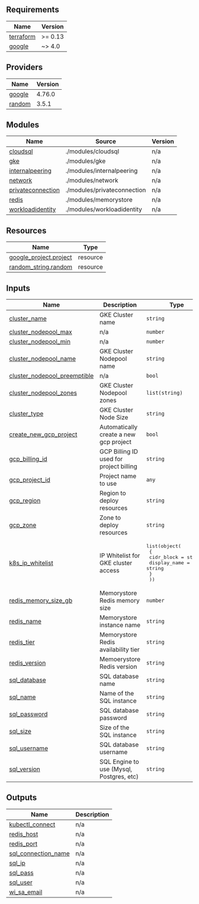 <!-- BEGIN_TF_DOCS -->
## Requirements

| Name | Version |
|------|---------|
| <a name="requirement_terraform"></a> [terraform](#requirement\_terraform) | >= 0.13 |
| <a name="requirement_google"></a> [google](#requirement\_google) | ~> 4.0 |

## Providers

| Name | Version |
|------|---------|
| <a name="provider_google"></a> [google](#provider\_google) | 4.76.0 |
| <a name="provider_random"></a> [random](#provider\_random) | 3.5.1 |

## Modules

| Name | Source | Version |
|------|--------|---------|
| <a name="module_cloudsql"></a> [cloudsql](#module\_cloudsql) | ./modules/cloudsql | n/a |
| <a name="module_gke"></a> [gke](#module\_gke) | ./modules/gke | n/a |
| <a name="module_internalpeering"></a> [internalpeering](#module\_internalpeering) | ./modules/internalpeering | n/a |
| <a name="module_network"></a> [network](#module\_network) | ./modules/network | n/a |
| <a name="module_privateconnection"></a> [privateconnection](#module\_privateconnection) | ./modules/privateconnection | n/a |
| <a name="module_redis"></a> [redis](#module\_redis) | ./modules/memorystore | n/a |
| <a name="module_workloadidentity"></a> [workloadidentity](#module\_workloadidentity) | ./modules/workloadidentity | n/a |

## Resources

| Name | Type |
|------|------|
| [google_project.project](https://registry.terraform.io/providers/hashicorp/google/latest/docs/resources/project) | resource |
| [random_string.random](https://registry.terraform.io/providers/hashicorp/random/latest/docs/resources/string) | resource |

## Inputs

| Name | Description | Type | Default | Required |
|------|-------------|------|---------|:--------:|
| <a name="input_cluster_name"></a> [cluster\_name](#input\_cluster\_name) | GKE Cluster name | `string` | `"workshop"` | no |
| <a name="input_cluster_nodepool_max"></a> [cluster\_nodepool\_max](#input\_cluster\_nodepool\_max) | n/a | `number` | `2` | no |
| <a name="input_cluster_nodepool_min"></a> [cluster\_nodepool\_min](#input\_cluster\_nodepool\_min) | n/a | `number` | `1` | no |
| <a name="input_cluster_nodepool_name"></a> [cluster\_nodepool\_name](#input\_cluster\_nodepool\_name) | GKE Cluster Nodepool name | `string` | `"workshop-nodepool"` | no |
| <a name="input_cluster_nodepool_preemptible"></a> [cluster\_nodepool\_preemptible](#input\_cluster\_nodepool\_preemptible) | n/a | `bool` | `true` | no |
| <a name="input_cluster_nodepool_zones"></a> [cluster\_nodepool\_zones](#input\_cluster\_nodepool\_zones) | GKE Cluster Nodepool zones | `list(string)` | n/a | yes |
| <a name="input_cluster_type"></a> [cluster\_type](#input\_cluster\_type) | GKE Cluster Node Size | `string` | `"n1-standard-1"` | no |
| <a name="input_create_new_gcp_project"></a> [create\_new\_gcp\_project](#input\_create\_new\_gcp\_project) | Automatically create a new gcp project | `bool` | `false` | no |
| <a name="input_gcp_billing_id"></a> [gcp\_billing\_id](#input\_gcp\_billing\_id) | GCP Billing ID used for project billing | `string` | `"012345-XXXXXX-123ABC"` | no |
| <a name="input_gcp_project_id"></a> [gcp\_project\_id](#input\_gcp\_project\_id) | Project name to use | `any` | n/a | yes |
| <a name="input_gcp_region"></a> [gcp\_region](#input\_gcp\_region) | Region to deploy resources | `string` | `"europe-west2"` | no |
| <a name="input_gcp_zone"></a> [gcp\_zone](#input\_gcp\_zone) | Zone to deploy resources | `string` | `"europe-west2-a"` | no |
| <a name="input_k8s_ip_whitelist"></a> [k8s\_ip\_whitelist](#input\_k8s\_ip\_whitelist) | IP Whitelist for GKE cluster access | <pre>list(object(<br>    { <br>      cidr_block   = string <br>      display_name = string<br>    }<br>  ))</pre> | <pre>[<br>  {<br>    "cidr_block": "0.0.0.0/0",<br>    "display_name": "Open to public"<br>  }<br>]</pre> | no |
| <a name="input_redis_memory_size_gb"></a> [redis\_memory\_size\_gb](#input\_redis\_memory\_size\_gb) | Memorystore Redis memory size | `number` | `1` | no |
| <a name="input_redis_name"></a> [redis\_name](#input\_redis\_name) | Memorystore instance name | `string` | `"cache"` | no |
| <a name="input_redis_tier"></a> [redis\_tier](#input\_redis\_tier) | Memorystore Redis availability tier | `string` | `"BASIC"` | no |
| <a name="input_redis_version"></a> [redis\_version](#input\_redis\_version) | Memoerystore Redis version | `string` | `"REDIS_4_0"` | no |
| <a name="input_sql_database"></a> [sql\_database](#input\_sql\_database) | SQL database name | `string` | `"workshop-db"` | no |
| <a name="input_sql_name"></a> [sql\_name](#input\_sql\_name) | Name of the SQL instance | `string` | `"workshop-sql-instance"` | no |
| <a name="input_sql_password"></a> [sql\_password](#input\_sql\_password) | SQL database password | `string` | `"FirneyWorkshop!123"` | no |
| <a name="input_sql_size"></a> [sql\_size](#input\_sql\_size) | Size of the SQL instance | `string` | `"db-f1-micro"` | no |
| <a name="input_sql_username"></a> [sql\_username](#input\_sql\_username) | SQL database username | `string` | `"workshop-user"` | no |
| <a name="input_sql_version"></a> [sql\_version](#input\_sql\_version) | SQL Engine to use (Mysql, Postgres, etc) | `string` | `"POSTGRES_14"` | no |

## Outputs

| Name | Description |
|------|-------------|
| <a name="output_kubectl_connect"></a> [kubectl\_connect](#output\_kubectl\_connect) | n/a |
| <a name="output_redis_host"></a> [redis\_host](#output\_redis\_host) | n/a |
| <a name="output_redis_port"></a> [redis\_port](#output\_redis\_port) | n/a |
| <a name="output_sql_connection_name"></a> [sql\_connection\_name](#output\_sql\_connection\_name) | n/a |
| <a name="output_sql_ip"></a> [sql\_ip](#output\_sql\_ip) | n/a |
| <a name="output_sql_pass"></a> [sql\_pass](#output\_sql\_pass) | n/a |
| <a name="output_sql_user"></a> [sql\_user](#output\_sql\_user) | n/a |
| <a name="output_wi_sa_email"></a> [wi\_sa\_email](#output\_wi\_sa\_email) | n/a |
<!-- END_TF_DOCS -->